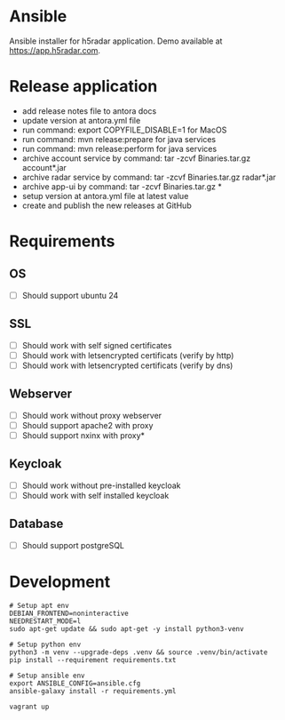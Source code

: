 # Ansible
Ansible installer for h5radar application. Demo available at https://app.h5radar.com.

# Release application
* add release notes file to antora docs
* update version at antora.yml file
* run command: export COPYFILE_DISABLE=1 for MacOS
* run command: mvn release:prepare for java services
* run command: mvn release:perform for java services
* archive account service by command: tar -zcvf Binaries.tar.gz account*.jar
* archive radar service by command: tar -zcvf Binaries.tar.gz radar*.jar
* archive app-ui by command: tar -zcvf Binaries.tar.gz *
* setup version at antora.yml file at latest value
* create and publish the new releases at GitHub

# Requirements
## OS
* [ ] Should support ubuntu 24

## SSL
* [ ] Should work with self signed certificates
* [ ] Should work with letsencrypted certificats (verify by http)
* [ ] Should work with letsencrypted certificats (verify by dns)

## Webserver
* [ ] Should work without proxy webserver  
* [ ] Should support apache2 with proxy 
* [ ] Should support nxinx with proxy* 

## Keycloak
* [ ] Should work without pre-installed keycloak  
* [ ] Should work with self installed keycloak 

## Database
* [ ] Should support postgreSQL  

# Development
```
# Setup apt env
DEBIAN_FRONTEND=noninteractive
NEEDRESTART_MODE=l
sudo apt-get update && sudo apt-get -y install python3-venv

# Setup python env
python3 -m venv --upgrade-deps .venv && source .venv/bin/activate
pip install --requirement requirements.txt

# Setup ansible env
export ANSIBLE_CONFIG=ansible.cfg
ansible-galaxy install -r requirements.yml

vagrant up
